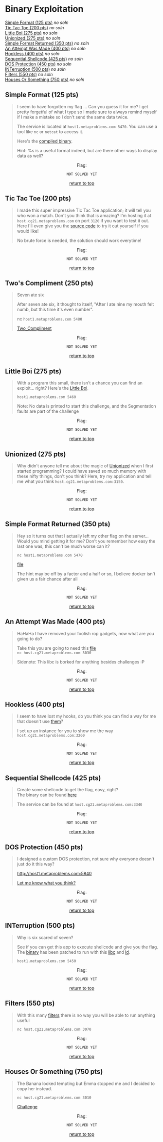 # Binary Exploitation
[Simple Format (125 pts)]() *no soln*<br>
[Tic Tac Toe (200 pts)]() *no soln*<br>
[Little Boi (275 pts)]() *no soln*<br>
[Unionized (275 pts)]() *no soln*<br>
[Simple Format Returned (350 pts)]() *no soln*<br>
[An Attempt Was Made (400 pts)]() *no soln*<br>
[Hookless (400 pts)]() *no soln*<br>
[Sequential Shellcode (425 pts)]() *no soln*<br>
[DOS Protection (450 pts)]() *no soln*<br>
[INTerruption (500 pts)]() *no soln*<br>
[Filters (550 pts)]() *no soln*<br>
[Houses Or Something (750 pts)]() *no soln*<br>

## Simple Format (125 pts)
> I seem to have forgotten my flag ... Can you guess it for me? I get pretty forgetful of what I type so I made sure to always remind myself if I make a mistake so I don't send the same data twice.
> 
> The service is located at `host1.metaproblems.com 5470`. You can use a tool like `nc` or `netcat` to access it.
> 
> Here's the [compiled binary](https://metaproblems.com/f632e5ca07b55b84f0bd5edc7ffb2201/fundamentals).
> 
> Hint: %s is a useful format indeed, but are there other ways to display data as well?

<div align="center">

Flag:
```
NOT SOLVED YET
```
[return to top](#top)</div>


## Tic Tac Toe (200 pts)
> I made this super impressive Tic Tac Toe application; it will tell you who won a match. Don't you think that is amazing? I'm hosting it at `host.cg21.metaproblems.com` on port `3120` if you want to test it out. Here I'll even give you the [source code](https://metaproblems.com/72b84b6397976c35b967e991afa1f738/tic_tac_toe_Release.tar.gz) to try it out yourself if you would like!
> 
> No brute force is needed, the solution should work everytime!

<div align="center">

Flag:
```
NOT SOLVED YET
```
[return to top](#top)</div>


## Two's Compliment (250 pts)
> Seven ate six
> 
> After seven ate six, it thought to itself, "After I ate nine my mouth felt numb, but this time it's even number".
> 
> nc `host1.metaproblems.com 5480`
> 
> [Two_Compliment](https://metaproblems.com/0730dfe57f06b77d424ee2d736341091/two_compliment.tar.gz)

<div align="center">

Flag:
```
NOT SOLVED YET
```
[return to top](#top)</div>


## Little Boi (275 pts)
> With a program this small, there isn't a chance you can find an exploit... right? Here's the [Little Boi](https://metaproblems.com/2f08fcb0b0996da9ef4261795fc72d36/little).
> 
> `host1.metaproblems.com 5460`
> 
> Note: No data is printed to start this challenge, and the Segmentation faults are part of the challenge

<div align="center">

Flag:
```
NOT SOLVED YET
```
[return to top](#top)</div>


## Unionized (275 pts)
> Why didn't anyone tell me about the magic of [Unionized](https://metaproblems.com/90a6dd93391d9925d6891be03d24607c/unionized_Release.tar.gz) when I first started programming? I could have saved so much memory with these nifty things, don't you think? Here, try my application and tell me what you think `host.cg21.metaproblems.com:3150`.

<div align="center">

Flag:
```
NOT SOLVED YET
```
[return to top](#top)</div>


## Simple Format Returned (350 pts)
> Hey so it turns out that I actually left my other flag on the server... Would you mind getting it for me? Don't you remember how easy the last one was, this can't be much worse can it?
> 
> `nc host1.metaproblems.com 5470`
> 
> [file](https://metaproblems.com/f632e5ca07b55b84f0bd5edc7ffb2201/simple_format.tar.gz)
> 
> The hint may be off by a factor and a half or so, I believe docker isn't given us a fair chance after all

<div align="center">

Flag:
```
NOT SOLVED YET
```
[return to top](#top)</div>


## An Attempt Was Made (400 pts)
> HaHaHa I have removed your foolish rop gadgets, now what are you going to do?
> 
> Take this you are going to need this [file](https://metaproblems.com/894e0e53a2c51d74fd259ccf98f131e0/attempted_Release.tar.gz)<br>
> `nc host.cg21.metaproblems.com 3030`
> 
> Sidenote: This libc is borked for anything besides challenges :P

<div align="center">

Flag:
```
NOT SOLVED YET
```
[return to top](#top)</div>


## Hookless (400 pts)
> I seem to have lost my hooks, do you think you can find a way for me that doesn't use [them](https://metaproblems.com/166762c72d99593f78c21a981507b33c/hookless_Release.tar.gz)?
> 
> I set up an instance for you to show me the way `host.cg21.metaproblems.com:3260 `

<div align="center">

Flag:
```
NOT SOLVED YET
```
[return to top](#top)</div>


## Sequential Shellcode (425 pts)
> Create some shellcode to get the flag, easy, right?<br>
> The binary can be found [here](https://metaproblems.com/899ec8dcc26b552930c7f7d217ccfd22/Sequential.tar.gz)
> 
> The service can be found at `host.cg21.metaproblems.com:3340`

<div align="center">

Flag:
```
NOT SOLVED YET
```
[return to top](#top)</div>


## DOS Protection (450 pts)
> I designed a custom DOS protection, not sure why everyone doesn't just do it this way?
> 
> http://host1.metaproblems.com:5840
> 
> [Let me know what you think?](https://metaproblems.com/0759c6f00d33203909ea0b08c2c8b13f/server.tar.gz)

<div align="center">

Flag:
```
NOT SOLVED YET
```
[return to top](#top)</div>


## INTerruption (500 pts)
> Why is six scared of seven?
> 
> See if you can get this app to execute shellcode and give you the flag. The [binary](https://metaproblems.com/80d9b9b5e9f057719dd1e1fac8cc8c7c/int) has been patched to run with this [libc](https://metaproblems.com/80d9b9b5e9f057719dd1e1fac8cc8c7c/libc.so.6) and [ld](https://metaproblems.com/80d9b9b5e9f057719dd1e1fac8cc8c7c/ld-2.31.so).
> 
> `host1.metaproblems.com 5450`

<div align="center">

Flag:
```
NOT SOLVED YET
```
[return to top](#top)</div>


## Filters (550 pts)
> With this many [filters](https://metaproblems.com/5da7a48cf6fbb7b8edfdd970855c7b76/Filters_Release.tar.gz) there is no way you will be able to run anything useful
> 
> `nc host.cg21.metaproblems.com 3070`

<div align="center">

Flag:
```
NOT SOLVED YET
```
[return to top](#top)</div>


## Houses Or Something (750 pts)
> The Banana looked tempting but Emma stopped me and I decided to copy her instead.
> 
> `nc host.cg21.metaproblems.com 3010`
> 
> [Challenge](https://metaproblems.com/b5d9900aa48680858117a1b4e49150bb/house_Release.tar.gz)

<div align="center">

Flag:
```
NOT SOLVED YET
```
[return to top](#top)</div>
